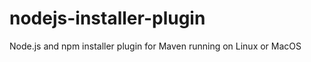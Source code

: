 nodejs-installer-plugin
=======================

Node.js and npm installer plugin for Maven running on Linux or MacOS

